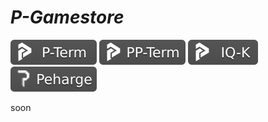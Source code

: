 # _**P-Gamestore**_

<img src="https://raw.githubusercontent.com/Peharge/p-terminal/main/icons/p-term-banner-3.svg" alt="peharge"/>
<img src="https://raw.githubusercontent.com/Peharge/p-terminal/main/icons/pp-term-banner-3.svg" alt="peharge"/>
<img src="https://raw.githubusercontent.com/Peharge/p-terminal/main/icons/iq-banner-3.svg" alt="peharge"/>
<img src="https://raw.githubusercontent.com/Peharge/p-terminal/main/icons/peharge-banner-3.svg" alt="peharge"/>

soon